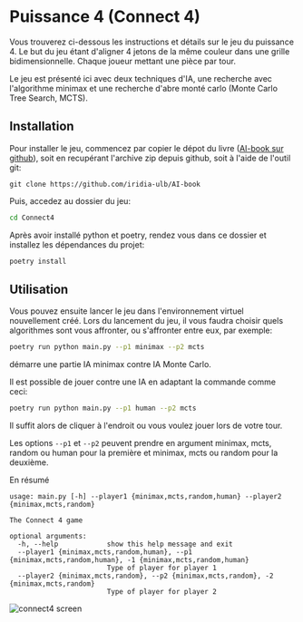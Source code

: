 # Puissance 4 (Connect 4)

Vous trouverez ci-dessous les instructions et détails sur le jeu du puissance 4.
Le but du jeu étant d'aligner 4 jetons de la même couleur dans une grille bidimensionnelle.
Chaque joueur mettant une pièce par tour.

Le jeu est présenté ici avec deux techniques d'IA, une recherche avec l'algorithme minimax
et une recherche d'abre monté carlo (Monte Carlo Tree Search, MCTS).

## Installation
Pour installer le jeu, commencez par copier le dépot du livre ([AI-book sur github][ia-gh]),
soit en recupérant l'archive zip depuis github, soit à l'aide de l'outil git:
```
git clone https://github.com/iridia-ulb/AI-book
```

Puis, accedez au dossier du jeu:

```bash
cd Connect4
```

Après avoir installé python et poetry, rendez vous dans ce dossier et installez les
dépendances du projet:

```bash
poetry install
```

## Utilisation

Vous pouvez ensuite lancer le jeu dans l'environnement virtuel nouvellement créé.
Lors du lancement du jeu, il vous faudra choisir quels algorithmes sont vous
affronter, ou s'affronter entre eux, par exemple:

```bash
poetry run python main.py --p1 minimax --p2 mcts
```

démarre une partie IA minimax contre IA Monte Carlo.

Il est possible de jouer contre une IA en adaptant la commande comme ceci:

```bash
poetry run python main.py --p1 human --p2 mcts
```

Il suffit alors de cliquer à l'endroit ou vous voulez jouer lors de votre tour.

Les options `--p1` et `--p2` peuvent prendre en argument minimax, mcts, random
ou human pour la première et minimax, mcts ou random pour la deuxième.

En résumé
```
usage: main.py [-h] --player1 {minimax,mcts,random,human} --player2 {minimax,mcts,random}

The Connect 4 game

optional arguments:
  -h, --help            show this help message and exit
  --player1 {minimax,mcts,random,human}, --p1 {minimax,mcts,random,human}, -1 {minimax,mcts,random,human}
                        Type of player for player 1
  --player2 {minimax,mcts,random}, --p2 {minimax,mcts,random}, -2 {minimax,mcts,random}
                        Type of player for player 2

```

![connect4 screen](../assets/img/connect4.png)

[ia-gh]: https://github.com/iridia-ulb/AI-book
